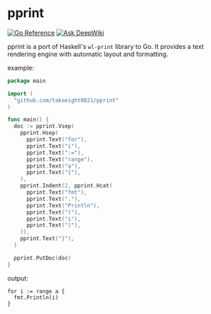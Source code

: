 # pprint

[![Go Reference](https://pkg.go.dev/badge/github.com/takoeight0821/pprint.svg)](https://pkg.go.dev/github.com/takoeight0821/pprint)
[![Ask DeepWiki](https://deepwiki.com/badge.svg)](https://deepwiki.com/takoeight0821/pprint)

pprint is a port of Haskell's `wl-print` library to Go.
It provides a text rendering engine with automatic layout and formatting.

example:
```go
package main

import (
  "github.com/takoeight0821/pprint"
)

func main() {
  doc := pprint.Vsep(
    pprint.Hsep(
      pprint.Text("for"),
      pprint.Text("i"),
      pprint.Text(":="),
      pprint.Text("range"),
      pprint.Text("a"),
      pprint.Text("{"),
    ),
    pprint.Indent(2, pprint.Hcat(
      pprint.Text("fmt"),
      pprint.Text("."),
      pprint.Text("Println"),
      pprint.Text("("),
      pprint.Text("i"),
      pprint.Text(")"),
    )),
    pprint.Text("}"),
  )

  pprint.PutDoc(doc)
}
```

output:
```
for i := range a {
  fmt.Println(i)
}
```